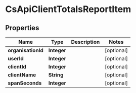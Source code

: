 
# CsApiClientTotalsReportItem

## Properties
Name | Type | Description | Notes
------------ | ------------- | ------------- | -------------
**organisationId** | **Integer** |  |  [optional]
**userId** | **Integer** |  |  [optional]
**clientId** | **Integer** |  |  [optional]
**clientName** | **String** |  |  [optional]
**spanSeconds** | **Integer** |  |  [optional]



